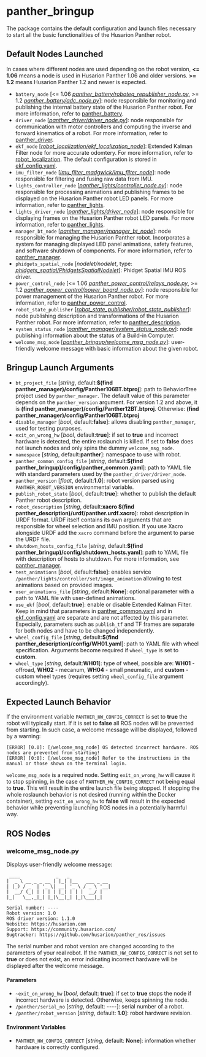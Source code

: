 # panther_bringup

The package contains the default configuration and launch files necessary to start all the basic functionalities of the Husarion Panther robot.

## Default Nodes Launched

In cases where different nodes are used depending on the robot version, **<= 1.06** means a node is used in Husarion Panther 1.06 and older versions. **>= 1.2** means Husarion Panther 1.2 and newer is expected.

- `battery_node` [<= 1.06 *[panther_battery/roboteq_republisher_node.py](../panther_battery/src/roboteq_republisher_node.py)*, >= 1.2 *[panther_battery/adc_node.py](../panther_battery/src/adc_node.py)*]: node responsible for monitoring and publishing the internal battery state of the Husarion Panther robot. For more information, refer to [panther_battery](../panther_battery/README.md).
- `driver_node` [*[panther_driver/driver_node.py](../panther_driver/src/driver_node.py)*]: node responsible for communication with motor controllers and computing the inverse and forward kinematics of a robot. For more information, refer to [panther_driver](../panther_driver/README.md).
- `ekf_node` [*[robot_localization/ekf_localization_node](https://github.com/cra-ros-pkg/robot_localization/blob/noetic-devel/src/ekf_localization_node.cpp)*]: Extended Kalman Filter node for more accurate odomtery. For more information, refer to [robot_localization](https://github.com/cra-ros-pkg/robot_localization/tree/noetic-devel). The default configuration is stored in [ekf_config.yaml](./config/ekf_config.yaml).
- `imu_filter_node` [*[imu_filter_madgwick/imu_filter_node](https://github.com/CCNYRoboticsLab/imu_tools/blob/noetic/imu_filter_madgwick/src/imu_filter_node.cpp)*]: node responsible for filtering and fusing raw data from IMU.
- `lights_controller_node` [*[panther_lights/controller_node.py](../panther_lights/src/controller_node.py)*]: node responsible for processing animations and publishing frames to be displayed on the Husarion Panther robot LED panels. For more information, refer to [panther_lights](../panther_lights/README.md).
- `lights_driver_node` [*[panther_lights/driver_node](../panther_lights/src/driver_node.cpp)*]: node responsible for displaying frames on the Husarion Panther robot LED panels. For more information, refer to [panther_lights](../panther_lights/README.md).
- `manager_bt_node` [*[panther_manager/manager_bt_node](../panther_manager/src/manager_bt_node.cpp)*]: node responsible for managing the Husarion Panther robot. Incorporates a system for managing displayed LED panel animations, safety features, and software shutdown of components. For more information, refer to [panther_manager](../panther_manager/README.md).
- `phidgets_spatial_node` [*nodelet/nodelet*, type: *[phidgets_spatial/PhidgetsSpatialNodelet](https://github.com/ros-drivers/phidgets_drivers/blob/noetic/phidgets_spatial/src/phidgets_spatial_nodelet.cpp)*]: Phidget Spatial IMU ROS driver.
- `power_control_node` [<= 1.06 *[panther_power_control/relays_node.py](../panther_power_control/src/relays_node.py)*, >= 1.2 *[panther_power_control/power_board_node.py](../panther_power_control/src/power_board_node.py)*]: node responsible for power management of the Husarion Panther robot. For more information, refer to [panther_power_control](../panther_power_control/README.md).
- `robot_state_publisher` [*[robot_state_publisher/robot_state_publisher](https://github.com/ros/robot_state_publisher/blob/noetic-devel/src/robot_state_publisher_node.cpp)*]: node publishing description and transformations of the Husarion Panther robot. For more information, refer to [panther_description](../panther_description/README.md).
- `system_status_node` [*[panther_manager/system_status_node.py](../panther_manager/src/system_status_node.py)*]: node publishing information about the status of a Build-in Computer.
- `welcome_msg_node` [*[panther_bringup/welcome_msg_node.py](../panther_bringup/src/welcome_msg_node.py)*]: user-friendly welcome message with basic information about the given robot.

## Bringup Launch Arguments

- `bt_project_file` [*string*, default:**$(find panther_manager)/config/Panther106BT.btproj**]: path to BehaviorTree project used by `panther_manager`. The default value of this parameter depends on the `panther_version` argument. For version 1.2 and above, it is **(find panther_manager)/config/Panther12BT.btproj**. Otherwise: **(find panther_manager)/config/Panther106BT.btproj**
- `disable_manager` [*bool*, default:**false**]: allows disabling `panther_manager`, used for testing purposes.
- `exit_on_wrong_hw` [*bool*, default:**true**]: if set to **true** and incorrect hardware is detected, the entire roslaunch is killed. If set to **false** does not launch nodes and only spins the dummy `welcome_msg_node`.
- `namespace` [*string*, default:**panther**]: namespace to use with robot.
- `panther_common_config_file` [*string*, default:**$(find panther_bringup)/config/panther_common.yaml**]: path to YAML file with standard parameters used by the `panther_driver/driver_node`.
- `panther_version` [*float*, default:**1.0**]: robot version parsed using `PANTHER_ROBOT_VERSION` environmental variable.
- `publish_robot_state` [*bool*, default:**true**]: whether to publish the default Panther robot description.
- `robot_description` [*string*, default:**xacro $(find panther_description)/urdf/panther.urdf.xacro**]: robot description in URDF format. URDF itself contains its own arguments that are responsible for wheel selection and IMU position. If you use Xacro alongside URDF add the `xacro` command before the argument to parse the URDF file.
- `shutdown_hosts_config_file` [*string*, default:**$(find panther_bringup)/config/shutdown_hosts.yaml**]: path to YAML file with description of hosts to shutdown. For more information, see [panther_manager](../panther_manager/README.md).
- `test_animations` [*bool*, default:**false**]: enables service `/panther/lights/controller/set/image_animation` allowing to test animations based on provided images.
- `user_animations_file` [*string*, default:**None**]: optional parameter with a path to YAML file with user-defined animations. 
- `use_ekf` [*bool*, default:**true**]: enable or disable Extended Kalman Filter. Keep in mind that parameters in [panther_common.yaml](./config/panther_common.yaml) and in [ekf_config.yaml](./config/ekf_config.yaml) are separate and are not affected by this parameter. Especially, parameters such as `publish_tf` and TF frames are separate for both nodes and have to be changed independently.
- `wheel_config_file` [*string*, default:**$(find panther_description)/config/WH01.yaml**]: path to YAML file with wheel specification. Arguments become required if `wheel_type` is set to **custom**.
- `wheel_type` [*string*, default:**WH01**]: type of wheel, possible are: **WH01** - offroad, **WH02** - mecanum, **WH04** - small pneumatic, and **custom** - custom wheel types (requires setting `wheel_config_file` argument accordingly).

## Expected Launch Behavior

If the environment variable `PANTHER_HW_CONFIG_CORRECT` is set to **true** the robot will typically start. If it is set to **false** all ROS nodes will be prevented from starting. In such case, a welcome message will be displayed, followed by a warning:
```
[ERROR] [0.0]: [/welcome_msg_node] OS detected incorrect hardware. ROS nodes are prevented from starting!
[ERROR] [0:0]: [/welcome_msg_node] Refer to the instructions in the manual or those shown on the terminal login.
```

`welcome_msg_node` is a required node. Setting `exit_on_wrong_hw` will cause it to stop spinning, in the case of `PANTHER_HW_CONFIG_CORRECT` not being equal to **true**. This will result in the entire launch file being stopped. If stopping the whole roslaunch behavior is not desired (running within the Docker container), setting `exit_on_wrong_hw` to **false** will result in the expected behavior while preventing launching ROS nodes in a potentially harmful way. 

## ROS Nodes

### welcome_msg_node.py

Displays user-friendly welcome message:
```
 ____             _   _               
|  _ \ __ _ _ __ | |_| |__   ___ _ __ 
| |_) / _` | '_ \| __| '_ \ / _ \ '__|
|  __/ (_| | | | | |_| | | |  __/ |   
|_|   \__,_|_| |_|\__|_| |_|\___|_|   

Serial number: ----
Robot version: 1.0
ROS driver version: 1.1.0
Website: https://husarion.com
Support: https://community.husarion.com/
Bugtracker: https://github.com/husarion/panther_ros/issues
```
The serial number and robot version are changed according to the parameters of your real robot. If the `PANTHER_HW_CONFIG_CORRECT` is not set to **true** or does not exist, an error indicating incorrect hardware will be displayed after the welcome message.

#### Parameters

- `~exit_on_wrong_hw` [*bool*, default: **true**]: if set to **true** stops the node if incorrect hardware is detected. Otherwise, keeps spinning the node.
- `/panther/serial_no` [*string*, default: **----**]: serial number of a robot.
- `/panther/robot_version` [*string*, default: **1.0**]: robot hardware revision.

#### Environment Variables

- `PANTHER_HW_CONFIG_CORRECT` [*string*, default: **None**]: information whether hardware is correctly configured.
